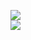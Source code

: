 [![](https://img.shields.io/badge/Made%20With-Github%20Spray-lightgrey.svg?style=for-the-badge&logo=github)](https://github.com/Annihil/github-spray#1074)  
[![](https://i.imgur.com/2DrTn0Z.gif)](https://github.com/Annihil/github-spray)